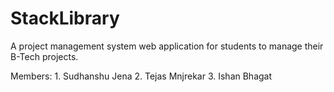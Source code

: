 # StackLibrary
A project management system web application for students to manage their B-Tech projects.


Members: 1. Sudhanshu Jena
          2. Tejas Mnjrekar
          3. Ishan Bhagat

